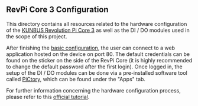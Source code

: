## RevPi Core 3 Configuration

This directory contains all resources related to the hardware configuration
of the [KUNBUS Revolution Pi Core 3](https://revolution.kunbus.de/) as well as
the DI / DO modules used in the scope of this project.

After finishing the [basic configuration](https://github.com/CVH-Lernfabrik/serverless_plc/blob/master/opc/README.md),
the user can connect to a web application hosted on the device on port 80. The
default credentials can be found on the sticker on the side of the RevPi Core
(it is highly recommended to change the default password after the first login).
Once logged in, the setup of the DI / DO modules can be done via a pre-installed
software tool called [PiCtory](https://revolution.kunbus.com/tutorials/was-ist-pictory/),
which can be found under the "Apps" tab.

For further information concerning the hardware configuration process, please
refer to this
[official tutorial](https://revolution.kunbus.com/tutorials/quick-start-guide/?noredirect=en_US).
